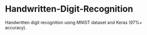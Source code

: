 # Handwritten-Digit-Recognition
Handwritten digit recognition using MNIST dataset and Keras (97%+ accuracy).
